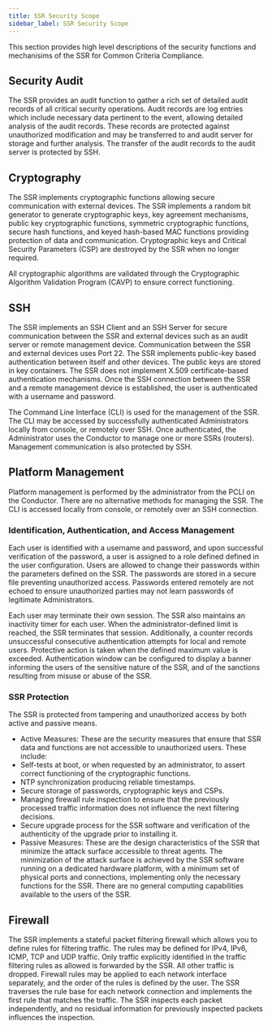 ```yaml
---
title: SSR Security Scope
sidebar_label: SSR Security Scope
---
```

This section provides high level descriptions of the security functions and mechanisims of the SSR for Common Criteria Compliance.

## Security Audit

The SSR provides an audit function to gather a rich set of detailed audit records of all critical security operations. Audit records are log entries which include necessary data pertinent to the event, allowing detailed analysis of the audit records. These records are protected against unauthorized modification and may be transferred to and audit server for storage and further analysis. The transfer of the audit records to the audit server is protected by SSH.

## Cryptography

The SSR implements cryptographic functions allowing secure communication with external devices. The SSR implements a random bit generator to generate cryptographic keys, key agreement mechanisms, public key cryptographic functions, symmetric cryptographic functions, secure hash functions, and keyed hash-based MAC functions providing protection of data and communication. Cryptographic keys and Critical Security Parameters (CSP) are destroyed by the SSR when no longer required.

All cryptographic algorithms are validated through the Cryptographic Algorithm Validation Program (CAVP) to ensure correct functioning.

## SSH 

The SSR implements an SSH Client and an SSH Server for secure communication between the SSR and external devices such as an audit server or remote management device. Communication between the SSR and external devices uses Port 22. The SSR implements public-key based authentication between itself and other devices. The public keys are stored in key containers. The SSR does not implement X.509 certificate-based authentication mechanisms. Once the SSH connection between the SSR and a remote management device is established, the user is authenticated with a username and password. 

The Command Line Interface (CLI) is used for the management of the SSR. The CLI may be accessed by successfully authenticated Administrators locally from console, or remotely over SSH. Once authenticated, the Administrator uses the Conductor to manage one or more SSRs (routers). Management communication is also protected by SSH.

## Platform Management

Platform management is performed by the administrator from the PCLI on the Conductor. There are no alternative methods for managing the SSR. The CLI is accessed locally from console, or remotely over an SSH connection.

### Identification, Authentication, and Access Management

Each user is identified with a username and password, and upon successful verification of the password, a user is assigned to a role defined defined in the user configuration. Users are allowed to change their passwords within the parameters defined on the SSR. The passwords are stored in a secure file preventing unauthorized access. Passwords entered remotely are not echoed to ensure unauthorized parties may not learn passwords of legitimate Administrators. 

Each user may terminate their own session. The SSR also maintains an inactivity timer for each user. When the administrator-defined limit is reached, the SSR terminates that session. Additionally, a counter records unsuccessful consecutive authentication attempts for local and remote users. Protective action is taken when the defined maximum value is exceeded. Authentication window can be configured to display a banner informing the users of the sensitive nature of the SSR, and of the sanctions resulting from misuse or abuse of the SSR.

### SSR Protection

The SSR is protected from tampering and unauthorized access by both active and passive means. 

- Active Measures: These are the security measures that ensure that SSR data and functions are not accessible to unauthorized users. These include:
 - Self-tests at boot, or when requested by an administrator, to assert correct functioning of the cryptographic functions.
 - NTP synchronization producing reliable timestamps.
 - Secure storage of passwords, cryptographic keys and CSPs.
 - Managing firewall rule inspection to ensure that the previously processed traffic information does not influence the next filtering decisions.
 - Secure upgrade process for the SSR software and verification of the authenticity of the upgrade prior to installing it.
- Passive Measures: These are the design characteristics of the SSR that minimize the attack surface accessible to threat agents. The minimization of the attack surface is achieved by the SSR software running on a dedicated hardware platform, with a minimum set of physical ports and connections, implementing only the necessary functions for the SSR. There are no general computing capabilities available to the users of the SSR.

## Firewall

The SSR implements a stateful packet filtering firewall which allows you to define rules for filtering traffic. The rules may be defined for IPv4, IPv6, ICMP, TCP and UDP traffic. Only traffic explicitly identified in the traffic filtering rules as allowed is forwarded by the SSR. All other traffic is dropped. Firewall rules may be applied to each network interface separately, and the order of the rules is defined by the user. The SSR traverses the rule base for each network connection and implements the first rule that matches the traffic. The SSR inspects each packet independently, and no residual information for previously inspected packets influences the inspection.
